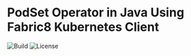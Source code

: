 # PodSet Operator in Java Using Fabric8 Kubernetes Client

![Build](https://github.com/rohanKanojia/podsetoperatorinjava/workflows/Java%20CI%20with%20Maven/badge.svg?branch=master)
![License](https://img.shields.io/github/license/rohanKanojia/podsetoperatorinjava)